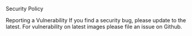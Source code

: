 Security Policy

Reporting a Vulnerability
If you find a security bug, please update to the latest. For vulnerability on latest images please file an issue on Github.